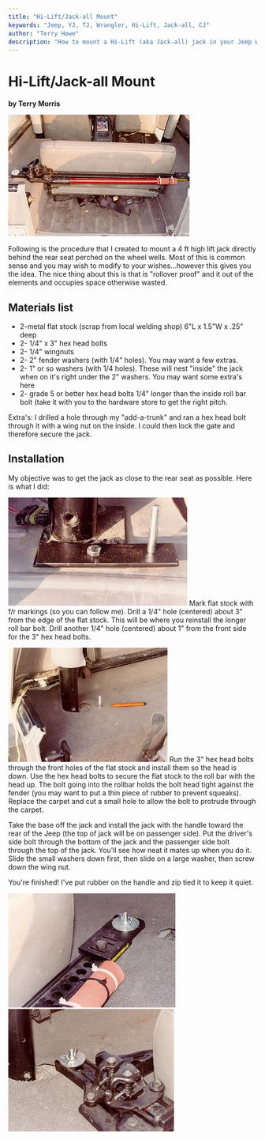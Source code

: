 ```yaml
---
title: "Hi-Lift/Jack-all Mount"
keywords: "Jeep, YJ, TJ, Wrangler, Hi-Lift, Jack-all, CJ"
author: "Terry Howe"
description: "How to mount a Hi-Lift (aka Jack-all) jack in your Jeep Wrangler or CJ."
---
```

# Hi-Lift/Jack-all Mount

**by Terry Morris**

![Hi-Lift jack mount, back view](../img/body/him2.jpg "Hi-Lift jack mount, back view")

Following is the procedure that I created to mount a 4 ft high lift jack directly behind the rear seat perched on the wheel wells. Most of this is common sense and you may wish to modify to your wishes...however this gives you the idea. The nice thing about this is that is "rollover proof" and it out of the elements and occupies space otherwise wasted.

## Materials list

  * 2-metal flat stock (scrap from local welding shop) 6"L x 1.5"W x .25" deep
  * 2- 1/4" x 3" hex head bolts
  * 2- 1/4" wingnuts
  * 2- 2" fender washers (with 1/4" holes). You may want a few extras.
  * 2- 1" or so washers (with 1/4 holes). These will nest "inside" the jack when on it's right under the 2" washers. You may want some extra's here
  * 2- grade 5 or better hex head bolts 1/4" longer than the inside roll bar bolt (take it with you to the hardware store to get the right pitch.

Extra's: I drilled a hole through my "add-a-trunk" and ran a hex head bolt through it with a wing nut on the inside. I could then lock the gate and therefore secure the jack.

## Installation

My objective was to get the jack as close to the rear seat as possible. Here is what I did:

![Hi-Lift jack mount bracket close](../img/body/him6.jpg "Hi-Lift jack mount bracket close") Mark flat stock with f/r markings (so you can follow me). Drill a 1/4" hole (centered) about 3" from the edge of the flat stock. This will be where you reinstall the longer roll bar bolt. Drill another 1/4" hole (centered) about 1" from the front side for the 3" hex head bolts.

![Hi-Lift jack mount with carpet over](../img/body/him8.jpg "Hi-Lift jack mount with carpet over") Run the 3" hex head bolts through the front holes of the flat stock and install them so the head is down. Use the hex head bolts to secure the flat stock to the roll bar with the head up. The bolt going into the rollbar holds the bolt head tight against the fender (you may want to put a thin piece of rubber to prevent squeaks). Replace the carpet and cut a small hole to allow the bolt to protrude through the carpet.

Take the base off the jack and install the jack with the handle toward the rear of the Jeep (the top of jack will be on passenger side). Put the driver's side bolt through the bottom of the jack and the passenger side bolt through the top of the jack. You'll see how neat it mates up when you do it. Slide the small washers down first, then slide on a large washer, then screw down the wing nut.

You're finished! I've put rubber on the handle and zip tied it to keep it quiet.

![Hi-Lift jack mount top](../img/body/him1.jpg "Hi-Lift jack mount top") ![Hi-Lift jack mount bottom](../img/body/him3.jpg "Hi-Lift jack mount bottom")